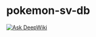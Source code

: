 pokemon-sv-db
===============

[![Ask DeepWiki](https://deepwiki.com/badge.svg)](https://deepwiki.com/kota7/pokemon-sv-db)
